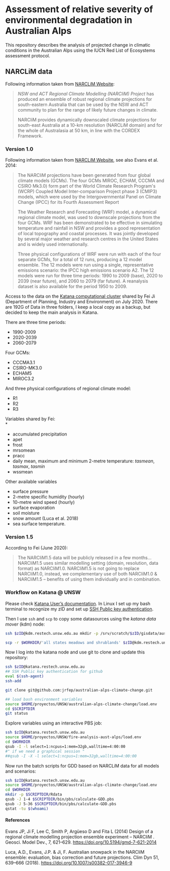 # Assessment of relative severity of environmental degradation in Australian Alps

This repository describes the analysis of projected change in climatic conditions in the Australian Alps using the IUCN Red List of Ecosystems assessment protocol.

## NARCLiM data

Following information taken from [NARCLiM Website](https://climatechange.environment.nsw.gov.au/Climate-projections-for-NSW/About-NARCliM):

>   *NSW and ACT Regional Climate Modelling (NARCliM) Project* has produced an ensemble of robust regional climate projections for south-eastern Australia that can be used by the NSW and ACT community to plan for the range of likely future changes in climate.
>
>   NARCliM provides dynamically downscaled climate projections for south-east Australia at a 10-km resolution (NARCLiM domain) and for the whole of Australasia at 50 km, in line with the CORDEX Framework.

### Version 1.0

Following information taken from [NARCLiM Website](https://climatechange.environment.nsw.gov.au/Climate-projections-for-NSW/About-NARCliM), see also Evans et al. 2014:

>   The NARCliM projections have been generated from four global climate models (GCMs). The four GCMs  MIROC, ECHAM, CCCMA and CSIRO Mk3.0) form part of the World Climate Research Program's (WCRP) Coupled Model Inter-comparison Project phase 3 (CMIP3) models, which were used by the Intergovernmental Panel on Climate Change (IPCC) for its Fourth Assessment Report
>
>   The Weather Research and Forecasting (WRF) model, a dynamical regional climate model, was used to downscale projections from the four GCMs. WRF has been demonstrated to be effective in simulating temperature and rainfall in NSW and provides a good representation of local topography and coastal processes. It was jointly developed by several major weather and research centres in the United States and is widely used internationally.
>
>   Three physical configurations of WRF were run with each of the four separate GCMs, for a total of 12 runs, producing a 12 model ensemble. The 12 models were run using a single, representative emissions scenario: the IPCC high emissions scenario A2. The 12 models were run for three time periods: 1990 to 2009 (base), 2020 to 2039 (near future), and 2060 to 2079 (far future). A reanalysis dataset is also available for the period 1950 to 2009.

Access to the data on the [Katana computational cluster](https://research.unsw.edu.au/katana) shared by Fei Ji (Department of Planning, Industry and Environment) on July 2020. There are 192G of Data in three folders, I keep a local copy as a backup, but decided to keep the main analysis in Katana.

There are three time periods:
* 1990-2009
* 2020-2039
* 2060-2079

Four GCMs:
* CCCMA3.1
* CSIRO-MK3.0
* ECHAM5
* MIROC3.2

And three physical configurations of regional climate model:
* R1
* R2
* R3

Variables shared by Fei:  
*
* accumulated precipitation
* apet
* frost
* mrsomean
* pracc
* daily mean, maximum and minimum 2-metre temperature: *tasmean*, *tasmax*, *tasmin*
* wssmean

Other available variables
* surface pressure
* 2-metre specific humidity (hourly)
* 10-metre wind speed (hourly)
* surface evaporation
* soil moisture
* snow amount (Luca et al. 2018)
* sea surface temperature.

### Version 1.5

According to Fei (June 2020):
>   The NARCliM1.5 data will be publicly released in a few months... NARCliM1.5 uses similar modelling setting (domain, resolution, data format) as NARCliM1.0. NARCliM1.5 is not going to replace NARCliM1.0, instead, we complementary use of both NARCliM1.0 & NARCliM1.5 – benefits of using them individually and in combination.

### Workflow on Katana @ UNSW

Please check [Katana User’s documentation](https://unsw-restech.github.io/index.html). In Linux I set up my bash terminal to recognize my zID and set up [SSH Public key authentication](https://www.ssh.com/ssh/public-key-authentication).

Then I use `ssh` and `scp` to copy some datasources using the *katana data mover* (kdm) node:

```sh
ssh $zID@kdm.restech.unsw.edu.au mkdir -p /srv/scratch/$zID/gisdata/aust-alps

scp -r $WORKDIR/'all states meadows and shrublands' $zID@kdm.restech.unsw.edu.au:/srv/scratch/$zID/gisdata/aust-alps/
```

Now I log into the katana node and use git to clone and update this repository:

```sh
ssh $zID@katana.restech.unsw.edu.au
## SSH Public key authentication for github
eval $(ssh-agent)
ssh-add

git clone git@github.com:jrfep/australian-alps-climate-change.git

## load bash environment variables
source $HOME/proyectos/UNSW/australian-alps-climate-change/load.env
cd $SCRIPTDIR
git status
```

Explore variables using an interactive PBS job:

```sh
ssh $zID@katana.restech.unsw.edu.au
source $HOME/proyectos/UNSW/fire-analysis-aust-alps/load.env
cd $WORKDIR
qsub -I -l select=1:ncpus=1:mem=32gb,walltime=4:00:00
#" if we need a graphical session "
##qsub -I -X -l select=1:ncpus=1:mem=32gb,walltime=4:00:00

```



Now run the batch scripts for GDD based on NARCLiM data for all models and scenarios:

```sh
ssh $zID@katana.restech.unsw.edu.au
source $HOME/proyectos/UNSW/australian-alps-climate-change/load.env
cd $WORKDIR
mkdir -p $SCRIPTDIR/Rdata
qsub -J 1-4 $SCRIPTDIR/bin/pbs/calculate-GDD.pbs
qsub -J 5-36 $SCRIPTDIR/bin/pbs/calculate-GDD.pbs
qstat -tu $(whoami)
```

#### References
Evans JP, Ji F, Lee C, Smith P, Argüeso D and Fita L (2014) Design of a regional climate modelling projection ensemble experiment – NARCliM . Geosci. Model Dev., 7, 621–629. https://doi.org/10.5194/gmd-7-621-2014

Luca, A.D., Evans, J.P. & Ji, F. Australian snowpack in the NARCliM ensemble: evaluation, bias correction and future projections. Clim Dyn 51, 639–666 (2018). https://doi.org/10.1007/s00382-017-3946-9
